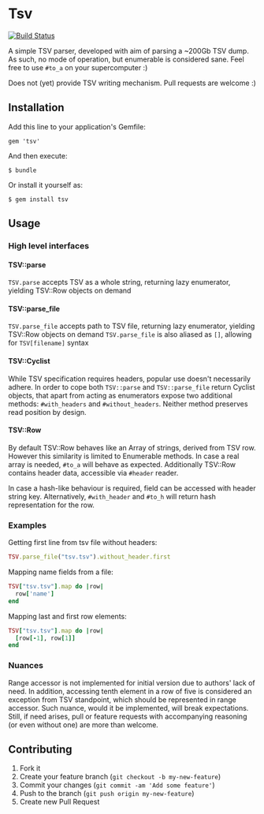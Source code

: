 # Tsv
[![Build Status](https://travis-ci.org/mimimi/ruby-tsv.svg?branch=master)](https://travis-ci.org/mimimi/ruby-tsv)

A simple TSV parser, developed with aim of parsing a ~200Gb TSV dump. As such, no mode of operation, but enumerable is considered sane. Feel free to use `#to_a` on your supercomputer :)

Does not (yet) provide TSV writing mechanism. Pull requests are welcome :)

## Installation

Add this line to your application's Gemfile:

    gem 'tsv'

And then execute:

    $ bundle

Or install it yourself as:

    $ gem install tsv

## Usage

### High level interfaces

#### TSV::parse

`TSV.parse` accepts TSV as a whole string, returning lazy enumerator, yielding TSV::Row objects on demand

#### TSV::parse_file

`TSV.parse_file` accepts path to TSV file, returning lazy enumerator, yielding TSV::Row objects on demand
`TSV.parse_file` is also aliased as `[]`, allowing for `TSV[filename]` syntax

#### TSV::Cyclist

While TSV specification requires headers, popular use doesn't necessarily adhere. In order to cope both `TSV::parse` and `TSV::parse_file` return Cyclist objects, that apart from acting as enumerators expose two additional methods: `#with_headers` and `#without_headers`.  Neither method preserves read position by design.

#### TSV::Row

By default TSV::Row behaves like an Array of strings, derived from TSV row. However this similarity is limited to Enumerable methods. In case a real array is needed, `#to_a` will behave as expected.
Additionally TSV::Row contains header data, accessible via `#header` reader.

In case a hash-like behaviour is required, field can be accessed with header string key. Alternatively, `#with_header` and `#to_h` will return hash representation for the row.

### Examples

Getting first line from tsv file without headers:
```ruby
TSV.parse_file("tsv.tsv").without_header.first
```

Mapping name fields from a file:
```ruby
TSV["tsv.tsv"].map do |row|
  row['name']
end
```

Mapping last and first row elements:
```ruby
TSV["tsv.tsv"].map do |row|
  [row[-1], row[1]]
end
```

### Nuances

Range accessor is not implemented for initial version due to authors' lack of need.
In addition, accessing tenth element in a row of five is considered an exception from TSV standpoint, which should be represented in range accessor. Such nuance, would it be implemented, will break expectations. Still, if need arises, pull or feature requests with accompanying reasoning (or even without one) are more than welcome.

## Contributing

1. Fork it
2. Create your feature branch (`git checkout -b my-new-feature`)
3. Commit your changes (`git commit -am 'Add some feature'`)
4. Push to the branch (`git push origin my-new-feature`)
5. Create new Pull Request
